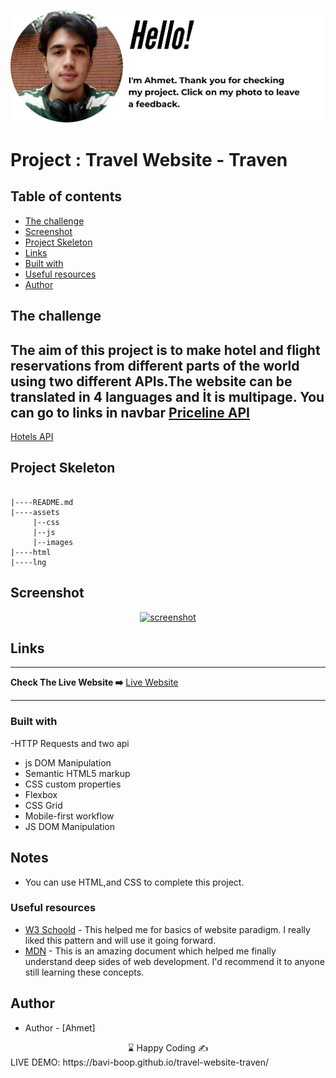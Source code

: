 <p align="center">
<a href="https://www.linkedin.com/in/ahmet-ayd%C4%B1n-2583b1199/" target="_blank"><img src="ahmet.png" alt="screenshot"></a>
</p>


# Project : Travel Website - Traven
## Table of contents

  - [The challenge](#the-challenge)
  - [Screenshot](#screenshot)
  - [Project Skeleton ](#project-skeleton)
  - [Links](#links)
  - [Built with](#built-with)
  - [Useful resources](#useful-resources)
- [Author](#author)



## The challenge
The aim of this project is to make hotel and flight reservations from different parts of the world using two different APIs.The website can be translated in 4 languages and İt is multipage. You can go to links in navbar
<a href="https://rapidapi.com/davidtaoweiji/api/priceline-com">Priceline API <a/>
  -
<a href="https://rapidapi.com/apidojo/api/hotels4/">Hotels API <a/>


## Project Skeleton 

```

|----README.md                   
|----assets
     |--css
     |--js
     |--images
|----html
|----lng   

```

## Screenshot
<p align="center">
<a href="https://bavi-boop.github.io/travel-website-traven/"><img src="travel.gif" alt="screenshot"></a>
</p>



## Links
<hr>
<b>Check The Live Website ➡️</b> <a href="https://bavi-boop.github.io/travel-website-traven/">Live Website</a>
<hr>

### Built with
-HTTP Requests and two api
- js DOM Manipulation
- Semantic HTML5 markup
- CSS custom properties
- Flexbox
- CSS Grid
- Mobile-first workflow
- JS DOM Manipulation


## Notes

- You can use HTML,and CSS to complete this project.

### Useful resources

- [W3 Schoold](https://www.w3schools.com/) - This helped me for basics of website paradigm. I really liked this pattern and will use it going forward.
- [MDN](https://developer.mozilla.org/en-US/) - This is an amazing document which helped me finally understand deep sides of web development. I'd recommend it to anyone still learning these concepts.


## Author

- Author - [Ahmet]

<center> &#8987; Happy Coding  &#9997; </center>
LIVE DEMO: https://bavi-boop.github.io/travel-website-traven/
